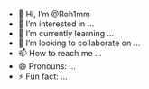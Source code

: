 - 👋 Hi, I’m @Roh1mm
- 👀 I’m interested in ...
- 🌱 I’m currently learning ...
- 💞️ I’m looking to collaborate on ...
- 📫 How to reach me ...
- 😄 Pronouns: ...
- ⚡ Fun fact: ...

<!---
Roh1mm/Roh1mm is a ✨ special ✨ repository because its `README.md` (this file) appears on your GitHub profile.
You can click the Preview link to take a look at your changes.
--->

